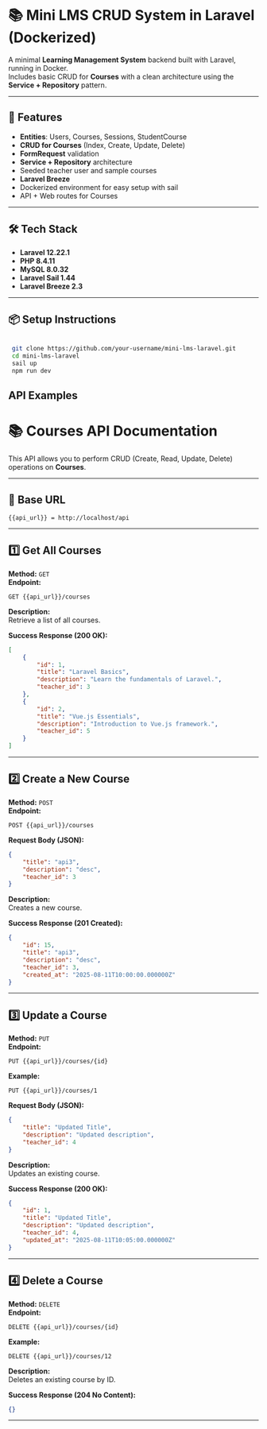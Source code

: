 # 📚 Mini LMS CRUD System in Laravel (Dockerized)

A minimal **Learning Management System** backend built with Laravel, running in Docker.  
Includes basic CRUD for **Courses** with a clean architecture using the **Service + Repository** pattern.

---

## 🚀 Features
- **Entities**: Users, Courses, Sessions, StudentCourse 
- **CRUD for Courses** (Index, Create, Update, Delete)
- **FormRequest** validation
- **Service + Repository** architecture
- Seeded teacher user and sample courses
- **Laravel Breeze** 
- Dockerized environment for easy setup with sail
- API + Web routes for Courses

---

## 🛠 Tech Stack
- **Laravel 12.22.1** 
- **PHP  8.4.11**
- **MySQL  8.0.32** 
- **Laravel Sail 1.44** 
- **Laravel Breeze 2.3** 

---

## 📦  Setup Instructions
```bash

 git clone https://github.com/your-username/mini-lms-laravel.git
 cd mini-lms-laravel
 sail up
 npm run dev
 ```

## API Examples

# 📚 Courses API Documentation

This API allows you to perform CRUD (Create, Read, Update, Delete) operations on **Courses**.

---

## 🔹 Base URL

```
{{api_url}} = http://localhost/api
```

---

## 1️⃣ Get All Courses

**Method:** `GET`  
**Endpoint:**
```
GET {{api_url}}/courses
```

**Description:**  
Retrieve a list of all courses.

**Success Response (200 OK):**
```json
[
    {
        "id": 1,
        "title": "Laravel Basics",
        "description": "Learn the fundamentals of Laravel.",
        "teacher_id": 3
    },
    {
        "id": 2,
        "title": "Vue.js Essentials",
        "description": "Introduction to Vue.js framework.",
        "teacher_id": 5
    }
]
```

---

## 2️⃣ Create a New Course

**Method:** `POST`  
**Endpoint:**
```
POST {{api_url}}/courses
```

**Request Body (JSON):**
```json
{
    "title": "api3",
    "description": "desc",
    "teacher_id": 3
}
```

**Description:**  
Creates a new course.

**Success Response (201 Created):**
```json
{
    "id": 15,
    "title": "api3",
    "description": "desc",
    "teacher_id": 3,
    "created_at": "2025-08-11T10:00:00.000000Z"
}
```

---

## 3️⃣ Update a Course

**Method:** `PUT`  
**Endpoint:**
```
PUT {{api_url}}/courses/{id}
```

**Example:**
```
PUT {{api_url}}/courses/1
```

**Request Body (JSON):**
```json
{
    "title": "Updated Title",
    "description": "Updated description",
    "teacher_id": 4
}
```

**Description:**  
Updates an existing course.

**Success Response (200 OK):**
```json
{
    "id": 1,
    "title": "Updated Title",
    "description": "Updated description",
    "teacher_id": 4,
    "updated_at": "2025-08-11T10:05:00.000000Z"
}
```

---

## 4️⃣ Delete a Course

**Method:** `DELETE`  
**Endpoint:**
```
DELETE {{api_url}}/courses/{id}
```

**Example:**
```
DELETE {{api_url}}/courses/12
```

**Description:**  
Deletes an existing course by ID.

**Success Response (204 No Content):**
```json
{}
```

---

